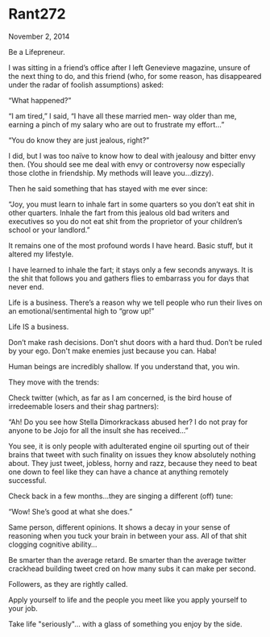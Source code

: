 # Rant272


November 2, 2014

Be a Lifepreneur.

I was sitting in a friend’s office after I left Genevieve magazine, unsure of the next thing to do, and this friend (who, for some reason, has disappeared under the radar of foolish assumptions) asked:

“What happened?”

“I am tired,” I said, “I have all these married men- way older than me, earning a pinch of my salary who are out to frustrate my effort…”

“You do know they are just jealous, right?”

I did, but I was too naïve to know how to deal with jealousy and bitter envy then. (You should see me deal with envy or controversy now especially those clothe in friendship. My methods will leave you…dizzy).

Then he said something that has stayed with me ever since:

“Joy, you must learn to inhale fart in some quarters so you don’t eat shit in other quarters. Inhale the fart from this jealous old bad writers and executives so you do not eat shit from the proprietor of your children’s school or your landlord.”

It remains one of the most profound words I have heard. Basic stuff, but it altered my lifestyle.

I have learned to inhale the fart; it stays only a few seconds anyways. It is the shit that follows you and gathers flies to embarrass you for days that never end.

Life is a business. There’s a reason why we tell people who run their lives on an emotional/sentimental high to “grow up!”

Life IS a business.

Don’t make rash decisions. Don’t shut doors with a hard thud. Don’t be ruled by your ego. Don't make enemies just because you can. Haba!

Human beings are incredibly shallow. If you understand that, you win.

They move with the trends:

Check twitter (which, as far as I am concerned, is the bird house of irredeemable losers and their shag partners):

“Ah! Do you see how Stella Dimorkrackass abused her? I do not pray for anyone to be Jojo for all the insult she has received…”

You see, it is only people with adulterated engine oil spurting out of their brains that tweet with such finality on issues they know absolutely nothing about. They just tweet, jobless, horny and razz, because they need to beat one down to feel like they can have a chance at anything remotely successful. 

Check back in a few months...they are singing a different (off) tune:

“Wow! She’s good at what she does.”

Same person, different opinions. It shows a decay in your sense of reasoning when you tuck your brain in between your ass. All of that shit clogging cognitive ability… 

Be smarter than the average retard. Be smarter than the average twitter crackhead building tweet cred on how many subs it can make per second.

Followers, as they are rightly called.

Apply yourself to life and the people you meet like you apply yourself to your job.

Take life "seriously"… with a glass of something you enjoy by the side.